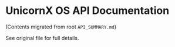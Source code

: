 # UnicornX OS API Documentation

(Contents migrated from root `API_SUMMARY.md`)

See original file for full details.
